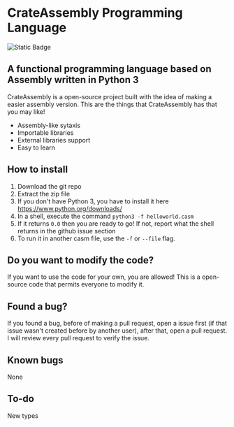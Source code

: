 # CrateAssembly Programming Language
![Static Badge](https://img.shields.io/badge/3.11.4-blue?style=for-the-badge&logo=python&logoColor=white&label=python)

## A functional programming language based on Assembly written in Python 3

CrateAssembly is a open-source project built with the idea of making a easier assembly version. This are the things that CrateAssembly has that you may like!

* Assembly-like sytaxis
* Importable libraries
* External libraries support
* Easy to learn

## How to install
1. Download the git repo
2. Extract the zip file
3. If you don't have Python 3, you have to install it here https://www.python.org/downloads/
4. In a shell, execute the command `python3 -f helloworld.casm`
5. If it returns `0.0` then you are ready to go! If not, report what the shell returns in the github issue section
6. To run it in another casm file, use the `-f` or `--file` flag.

## Do you want to modify the code?

If you want to use the code for your own, you are allowed! This is a open-source code that permits everyone to modify it.

## Found a bug?

If you found a bug, before of making a pull request, open a issue first (if that issue wasn't created before by another user), after that, open a pull request. I will review every pull request to verify the issue.

## Known bugs
None

## To-do
New types
